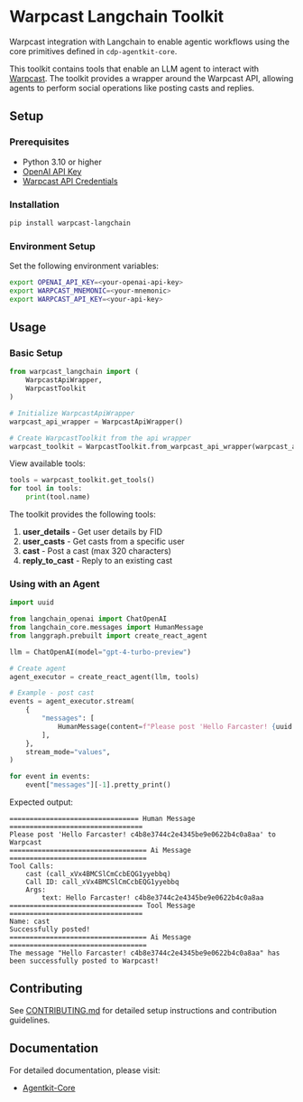 # Warpcast Langchain Toolkit
Warpcast integration with Langchain to enable agentic workflows using the core primitives defined in `cdp-agentkit-core`.

This toolkit contains tools that enable an LLM agent to interact with [Warpcast](https://warpcast.com/~/developers). The toolkit provides a wrapper around the Warpcast API, allowing agents to perform social operations like posting casts and replies.

## Setup

### Prerequisites
- Python 3.10 or higher 
- [OpenAI API Key](https://platform.openai.com/api-keys)
- [Warpcast API Credentials](https://warpcast.com/~/developers)

### Installation

```bash
pip install warpcast-langchain
```

### Environment Setup

Set the following environment variables:

```bash
export OPENAI_API_KEY=<your-openai-api-key>
export WARPCAST_MNEMONIC=<your-mnemonic>
export WARPCAST_API_KEY=<your-api-key>
```

## Usage

### Basic Setup

```python
from warpcast_langchain import (
    WarpcastApiWrapper,
    WarpcastToolkit
)

# Initialize WarpcastApiWrapper
warpcast_api_wrapper = WarpcastApiWrapper()

# Create WarpcastToolkit from the api wrapper
warpcast_toolkit = WarpcastToolkit.from_warpcast_api_wrapper(warpcast_api_wrapper)
```

View available tools:
```python
tools = warpcast_toolkit.get_tools()
for tool in tools:
    print(tool.name)
```

The toolkit provides the following tools:

1. **user_details** - Get user details by FID
2. **user_casts** - Get casts from a specific user
3. **cast** - Post a cast (max 320 characters)
4. **reply_to_cast** - Reply to an existing cast

### Using with an Agent

```python
import uuid

from langchain_openai import ChatOpenAI
from langchain_core.messages import HumanMessage
from langgraph.prebuilt import create_react_agent

llm = ChatOpenAI(model="gpt-4-turbo-preview")

# Create agent
agent_executor = create_react_agent(llm, tools)

# Example - post cast
events = agent_executor.stream(
    {
        "messages": [
            HumanMessage(content=f"Please post 'Hello Farcaster! {uuid.uuid4().hex}' to Warpcast"),
        ],
    },
    stream_mode="values",
)

for event in events:
    event["messages"][-1].pretty_print()
```

Expected output:
```
================================ Human Message =================================
Please post 'Hello Farcaster! c4b8e3744c2e4345be9e0622b4c0a8aa' to Warpcast
================================== Ai Message ==================================
Tool Calls:
    cast (call_xVx4BMCSlCmCcbEQG1yyebbq)
    Call ID: call_xVx4BMCSlCmCcbEQG1yyebbq
    Args:
        text: Hello Farcaster! c4b8e3744c2e4345be9e0622b4c0a8aa
================================= Tool Message =================================
Name: cast
Successfully posted!
================================== Ai Message ==================================
The message "Hello Farcaster! c4b8e3744c2e4345be9e0622b4c0a8aa" has been successfully posted to Warpcast!
```

## Contributing
See [CONTRIBUTING.md](../CONTRIBUTING.md) for detailed setup instructions and contribution guidelines.

## Documentation
For detailed documentation, please visit:
- [Agentkit-Core](https://coinbase.github.io/cdp-agentkit/cdp-agentkit-core/) 